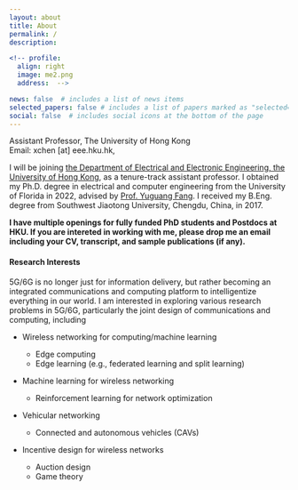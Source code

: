 ```yaml
---
layout: about
title: About
permalink: /
description: 

<!-- profile:
  align: right
  image: me2.png
  address:  -->

news: false  # includes a list of news items
selected_papers: false # includes a list of papers marked as "selected={true}"
social: false  # includes social icons at the bottom of the page
---
```


Assistant Professor, The University of Hong Kong<br>
Email: xchen [at] eee.hku.hk,

<!-- Assistant Professor, The University of Hong Kong<br>
Building 2, No. 5 Danling Street, Haidian District, Beijing, China<br>
jindongwang [at] outlook.com, jindong.wang [at] microsoft.com<br>
[Google scholar](https://scholar.google.com/citations?user=hBZ_tKsAAAAJ) | [Github](https://github.com/jindongwang) | [DBLP](https://dblp.org/pid/19/2969-1.html) || [Zhihu](https://www.zhihu.com/people/jindongwang) | [Weibo](http://www.weibo.com/wjdbr) | [Wechat](http://jd92.wang/assets/image/wechat_public_account.jpg) | [Bilibili](https://space.bilibili.com/477087194) || [Resume](http://jd92.wang/assets/files/../../../../../assets/files/cv_jindongwang_cn-eng.pdf) -->

I will be joining [the Department of Electrical and Electronic Engineering, the University of Hong Kong](https://www.eee.hku.hk/), as a tenure-track assistant professor. I obtained my Ph.D. degree in electrical and computer engineering from the University of Florida in 2022, advised by [Prof. Yuguang Fang](http://www.fang.ece.ufl.edu/). I received my B.Eng. degree from Southwest Jiaotong University, Chengdu, China, in 2017.


**I have multiple openings for fully funded PhD students and Postdocs at HKU.  If you are intereted in working with me, please drop me an email including your CV, transcript, and sample publications (if any).**


#### Research Interests ####

5G/6G is no longer just for information delivery, but rather becoming an integrated communications and computing platform to intelligentize everything in our world. I am interested in exploring various research problems in 5G/6G, particularly the joint design of communications and computing, including

- Wireless networking for computing/machine learning
  - Edge computing
  - Edge learning (e.g., federated learning and split learning)

- Machine learning for wireless networking
  - Reinforcement learning for network optimization
 
- Vehicular networking
  - Connected and autonomous vehicles (CAVs)

- Incentive design for wireless networks
  - Auction design
  - Game theory


